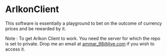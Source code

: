 # ArlkonClient
This software is essentially a playground to bet on the outcome of currency prices and be rewarded by it.

Note : To get Arlkon Client to work. You need the server for which the repo is set to private. Drop me an email at ammar_98@live.com if you wish to access it.
